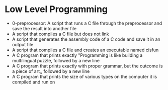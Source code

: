 # Low Level Programming
* 0-preprocessor: A script that runs a C file through the preprocessor and save the result into another file
* A script that compiles a C file but does not link
* A script that generates the assembly code of a C code and save it in an output file
* A script that compiles a C file and creates an executable named cisfun
* A C program that prints exactly "Programming is like building a multilingual puzzle, followed by a new line
* A C program that prints exactly with proper grammar, but the outcome is a piece of art,, followed by a new line
* A C program that prints the size of various types on the computer it is compiled and run on
